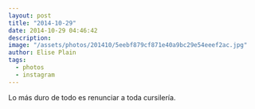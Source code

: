 ```yaml
---
layout: post
title: "2014-10-29"
date: 2014-10-29 04:46:42
description: 
image: "/assets/photos/201410/5eebf879cf871e40a9bc29e54eeef2ac.jpg"
author: Elise Plain
tags: 
  - photos
  - instagram
---
```


Lo más duro de todo es renunciar a toda cursilería.
<p></p>
